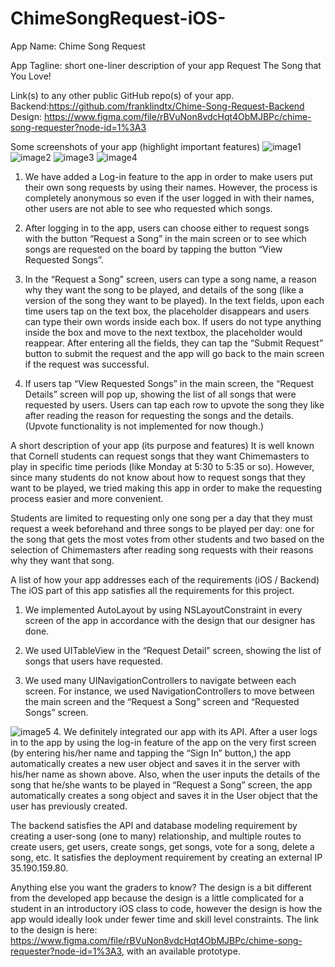 # ChimeSongRequest-iOS-



App Name: Chime Song Request

App Tagline: short one-liner description of your app
Request The Song that You Love!

Link(s) to any other public GitHub repo(s) of your app. 
Backend:https://github.com/franklindtx/Chime-Song-Request-Backend
Design: https://www.figma.com/file/rBVuNon8vdcHqt4ObMJBPc/chime-song-requester?node-id=1%3A3

Some screenshots of your app (highlight important features)
![image1](https://raw.githubusercontent.com/franklindtx/Chime-Song-Request-Backend/master/image1.png)
![image2](https://raw.githubusercontent.com/franklindtx/Chime-Song-Request-Backend/master/image2.png)
![image3](https://raw.githubusercontent.com/franklindtx/Chime-Song-Request-Backend/master/image3.png)
![image4](https://raw.githubusercontent.com/franklindtx/Chime-Song-Request-Backend/master/image4.png)


1. We have added a Log-in feature to the app in order to make users put their own song requests by using their names. However, the process is completely anonymous so even if the user logged in with their names, other users are not able to see who requested which songs.

2. After logging in to the app, users can choose either to request songs with the button “Request a Song” in the main screen or to see which songs are requested on the board by tapping the button “View Requested Songs”. 

3. In the “Request a Song” screen, users can type a song name, a reason why they want the song to be played, and details of the song (like a version of the song they want to be played). In the text fields, upon each time users tap on the text box, the placeholder disappears and users can type their own words inside each box. If users do not type anything inside the box and move to the next textbox, the placeholder would reappear. After entering all the fields, they can tap the “Submit Request” button to submit the request and the app will go back to the main screen if the request was successful. 

4. If users tap “View Requested Songs” in the main screen, the “Request Details” screen will pop up, showing the list of all songs that were requested by users. Users can tap each row to upvote the song they like after reading the reason for requesting the songs and the details. (Upvote functionality is not implemented for now though.)

A short description of your app (its purpose and features)
It is well known that Cornell students can request songs that they want Chimemasters to play in specific time periods (like Monday at 5:30 to 5:35 or so). However, since many students do not know about how to request songs that they want to be played, we tried making this app in order to make the requesting process easier and more convenient. 

Students are limited to requesting only one song per a day that they must request a week beforehand and three songs to be played per day: one for the song that gets the most votes from other students and two based on the selection of Chimemasters after reading song requests with their reasons why they want that song.

A list of how your app addresses each of the requirements (iOS / Backend)
The iOS part of this app satisfies all the requirements for this project. 

1. We implemented AutoLayout by using NSLayoutConstraint in every screen of the app in accordance with the design that our designer has done. 

2. We used UITableView in the “Request Detail” screen, showing the list of songs that users have requested.

3. We used many UINavigationControllers to navigate between each screen. For instance, we used NavigationControllers to move between the main screen and the “Request a Song” screen and “Requested Songs” screen. 

![image5](https://raw.githubusercontent.com/franklindtx/Chime-Song-Request-Backend/master/image5.png)
4. We definitely integrated our app with its API. After a user logs in to the app by using the log-in feature of the app on the very first screen (by entering his/her name and tapping the “Sign In” button,) the app automatically creates a new user object and saves it in the server with his/her name as shown above. Also, when the user inputs the details of the song that he/she wants to be played in “Request a Song” screen, the app automatically creates a song object and saves it in the User object that the user has previously created.

The backend satisfies the API and database modeling requirement by creating a user-song (one to many) relationship, and multiple routes to create users, get users, create songs, get songs, vote for a song, delete a song, etc. It satisfies the deployment requirement by creating an external IP 35.190.159.80. 

Anything else you want the graders to know?
The design is a bit different from the developed app because the design is a little complicated for a student in an introductory iOS class to code, however the design is how the app would ideally look under fewer time and skill level constraints. The link to the design is here: https://www.figma.com/file/rBVuNon8vdcHqt4ObMJBPc/chime-song-requester?node-id=1%3A3, with an available prototype. 
